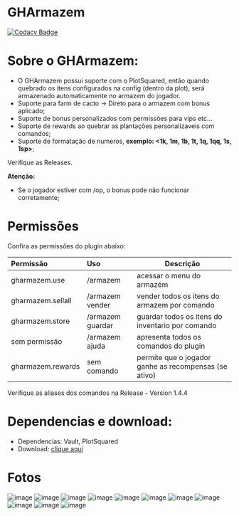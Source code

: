 # GHArmazem
[![Codacy Badge](https://app.codacy.com/project/badge/Grade/1e3f3bba341b495c9ce58eae7b0b6261)](https://app.codacy.com/gh/mutamex-gh/GHArmazem/dashboard?utm_source=gh&utm_medium=referral&utm_content=&utm_campaign=Badge_grade)
# Sobre o GHArmazem:
- O GHArmazem possui suporte com o PlotSquared, então quando quebrado os itens configurados na config (dentro da plot), será armazenado automaticamente no armazem do jogador.
- Suporte para farm de cacto -> Direto para o armazem com bonus aplicado;
- Suporte de bonus personalizados com permissões para vips etc...
- Suporte de rewards ao quebrar as plantações personalizaveis com comandos;
- Suporte de formatação de numeros, **exemplo: <1k, 1m, 1b, 1t, 1q, 1qq, 1s, 1sp>**;

Verifique as Releases.

**Atenção:**
- Se o jogador estiver com /op, o bonus pode não funcionar corretamente;

# Permissões
Confira as permissões do plugin abaixo:

| Permissão         | Uso              | Descrição                                             |
|:------------------|:-----------------|-------------------------------------------------------|
| gharmazem.use     | /armazem         | acessar o menu do armazém                             |  
| gharmazem.sellall | /armazem vender  | vender todos os itens do armazem por comando          |
| gharmazem.store   | /armazem guardar | guardar todos os itens do inventario por comando      |
| sem permissão     | /armazem ajuda   | apresenta todos os comandos do plugin                 |
| gharmazem.rewards | sem comando      | permite que o jogador ganhe as recompensas (se ativo) |

Verifique as aliases dos comandos na Release - Version 1.4.4

# Dependencias e download:
- Dependencias: Vault, PlotSquared
- Download: [clique aqui](https://github.com/mutamex-gh/GHArmazem/releases/download/storage-plugin/GHArmazem.jar)

# Fotos

![image](https://github.com/user-attachments/assets/56d3ef40-448e-4e1b-ac6f-3028a2750851)
![image](https://github.com/user-attachments/assets/85b06e7b-6311-421d-9b2f-b459cf3df8ed)
![image](https://github.com/user-attachments/assets/a665d214-50d9-4561-a28b-6be9e1463e50)
![image](https://github.com/user-attachments/assets/3d588298-3091-4185-9510-fad2a8a9b85b)
![image](https://github.com/user-attachments/assets/15e4c72b-6411-48b4-8a3d-a4b63979f9c2)
![image](https://github.com/user-attachments/assets/29ad2992-e284-4361-85e6-54499b42d105)
![image](https://github.com/user-attachments/assets/ead62e6d-bbc3-4c56-b557-84d64b49454d)
![image](https://github.com/user-attachments/assets/b2276061-0510-4159-8c7b-4b15cd293463)
![image](https://github.com/user-attachments/assets/db483411-ac25-4619-901d-b0e03fa9c646)
![image](https://github.com/user-attachments/assets/46346122-412d-4c6d-90be-9939248b8d30)
![image](https://github.com/user-attachments/assets/851d93f5-e136-49eb-b295-b2bea0d3ee59)





